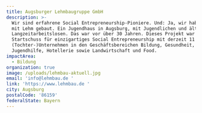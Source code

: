 ```yaml
---
title: Augsburger Lehmbaugruppe GmbH
description: >-
  Wir sind erfahrene Social Entrepreneurship-Pioniere. Und: Ja, wir haben mal
  mit Lehm gebaut. Ein Jugendhaus in Augsburg, mit Jugendlichen und älteren
  Langzeitarbeitslosen. Das war vor über 30 Jahren. Dieses Projekt war der
  Startschuss für einzigartiges Social Entrepreneurship mit derzeit 11
  (Tochter-)Unternehmen in den Geschäftsbereichen Bildung, Gesundheit,
  Jugendhilfe, Hotellerie sowie Landwirtschaft und Food.
impactArea:
  - Bildung
organization: true
image: /uploads/lehmbau-aktuell.jpg
email: 'info@lehmbau.de '
link: 'https://www.lehmbau.de '
city: Augsburg
postalCode: '86159'
federalState: Bayern
---
```


